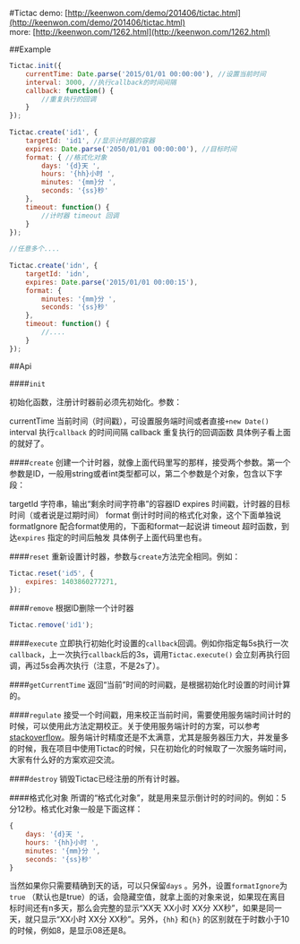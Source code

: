#Tictac
demo: [http://keenwon.com/demo/201406/tictac.html](http://keenwon.com/demo/201406/tictac.html)  
more: [http://keenwon.com/1262.html](http://keenwon.com/1262.html)

##Example

```javascript
Tictac.init({
    currentTime: Date.parse('2015/01/01 00:00:00'), //设置当前时间
    interval: 3000, //执行callback的时间间隔
    callback: function() {
        //重复执行的回调
    }
});
 
Tictac.create('id1', {
    targetId: 'id1', //显示计时器的容器
    expires: Date.parse('2050/01/01 00:00:00'), //目标时间
    format: { //格式化对象
        days: '{d}天 ',
        hours: '{hh}小时 ',
        minutes: '{mm}分 ',
        seconds: '{ss}秒'
    }, 
    timeout: function() {
        //计时器 timeout 回调
    }
});
 
//任意多个....
 
Tictac.create('idn', {
    targetId: 'idn',
    expires: Date.parse('2015/01/01 00:00:15'),
    format: {
        minutes: '{mm}分 ',
        seconds: '{ss}秒'
    },
    timeout: function() {
        //....
    }
});
```

##Api

####`init`

初始化函数，注册计时器前必须先初始化。参数：

currentTime 当前时间（时间戳），可设置服务端时间或者直接`+new Date()`
interval 执行`callback` 的时间间隔
callback 重复执行的回调函数
具体例子看上面的就好了。

####`create`
创建一个计时器，就像上面代码里写的那样，接受两个参数。第一个参数是ID，一般用string或者int类型都可以，第二个参数是个对象，包含以下字段：

targetId 字符串，输出“剩余时间字符串”的容器ID
expires 时间戳，计时器的目标时间（或者说是过期时间）
format 倒计时时间的格式化对象，这个下面单独说
formatIgnore 配合format使用的，下面和format一起说讲
timeout 超时函数，到达`expires` 指定的时间后触发
具体例子上面代码里也有。

####`reset`
重新设置计时器，参数与`create`方法完全相同。例如：
```javascript
Tictac.reset('id5', {
    expires: 1403860277271,
});
```

####`remove`
根据ID删除一个计时器
```javascript
Tictac.remove('id1');
```

####`execute`
立即执行初始化时设置的`callback`回调。例如你指定每5s执行一次`callback`，上一次执行`callback`后的3s，调用`Tictac.execute()` 会立刻再执行回调，再过5s会再次执行（注意，不是2s了）。

####`getCurrentTime`
返回“当前”时间的时间戳，是根据初始化时设置的时间计算的。

####`regulate`
接受一个时间戳，用来校正当前时间，需要使用服务端时间计时的时候，可以使用此方法定期校正。关于使用服务端计时的方案，可以参考[stackoverflow](http://stackoverflow.com/questions/1638337/the-best-way-to-synchronize-client-side-javascript-clock-with-server-date)。服务端计时精度还是不太满意，尤其是服务器压力大，并发量多的时候，我在项目中使用Tictac的时候，只在初始化的时候取了一次服务端时间，大家有什么好的方案欢迎交流。

####`destroy`
销毁Tictac已经注册的所有计时器。

####格式化对象
所谓的“格式化对象”，就是用来显示倒计时的时间的。例如：5分12秒。格式化对象一般是下面这样：
```javascript
{
    days: '{d}天 ',
    hours: '{hh}小时 ',
    minutes: '{mm}分 ',
    seconds: '{ss}秒'
}
```
当然如果你只需要精确到天的话，可以只保留`days` 。另外，设置`formatIgnore`为`true` （默认也是true）的话，会隐藏空值，就拿上面的对象来说，如果现在离目标时间还有n多天，那么会完整的显示“XX天 XX小时 XX分 XX秒”，如果是同一天，就只显示“XX小时 XX分 XX秒”。另外，`{hh}` 和`{h}` 的区别就在于时数小于10的时候，例如8，是显示08还是8。
